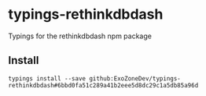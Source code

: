 # typings-rethinkdbdash
Typings for the rethinkdbdash npm package

## Install
`typings install --save github:ExoZoneDev/typings-rethinkdbdash#6bbd0fa51c289a41b2eee5d8dc29c1a5db85a96d`
